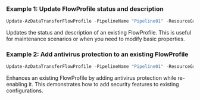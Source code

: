 ### Example 1: Update FlowProfile status and description
```powershell
Update-AzDataTransferFlowProfile -PipelineName "Pipeline01" -ResourceGroupName "ResourceGroup01" -FlowProfileName "files-flowprofile" -Status "Disabled" -Description "Updated FlowProfile - temporarily disabled for maintenance"
```

Updates the status and description of an existing FlowProfile. This is useful for maintenance scenarios or when you need to modify basic properties.

### Example 2: Add antivirus protection to an existing FlowProfile
```powershell
Update-AzDataTransferFlowProfile -PipelineName "Pipeline01" -ResourceGroupName "ResourceGroup01" -FlowProfileName "files-flowprofile" -AntivirusAvSolution @("Defender") -Status "Enabled"
```

Enhances an existing FlowProfile by adding antivirus protection while re-enabling it. This demonstrates how to add security features to existing configurations.
